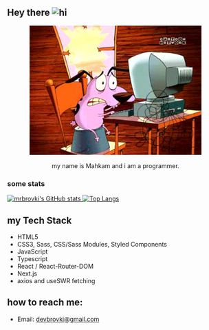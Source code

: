 ## Hey there <img src="https://user-images.githubusercontent.com/1303154/88677602-1635ba80-d120-11ea-84d8-d263ba5fc3c0.gif" width="24px" alt="hi">
<p align="center">
  <img src="./giphy.gif" width="400px" alt="oops">
</p>

<p align="center">
my name is Mahkam and i am a programmer.
</p>
  
### some stats
[![mrbrovki's GitHub stats](https://github-readme-stats.vercel.app/api?username=mrbrovki&show_icons=true&theme=gruvbox)
![Top Langs](https://github-readme-stats.vercel.app/api/top-langs/?username=mrbrovki&layout=compact&theme=dark)](https://github.com/anuraghazra/github-readme-stats)


## my Tech Stack
- HTML5
- CSS3, Sass, CSS/Sass Modules, Styled Components
- JavaScript
- Typescript
- React / React-Router-DOM
- Next.js
- axios and useSWR fetching

## how to reach me: 
- Email: devbrovki@gmail.com
